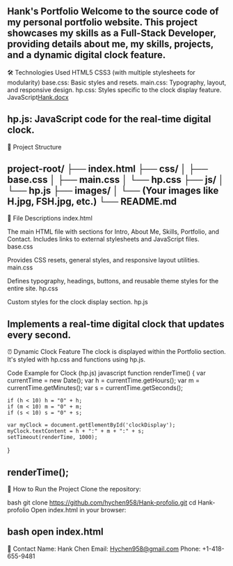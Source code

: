 Hank's Portfolio
Welcome to the source code of my personal portfolio website. 
This project showcases my skills as a Full-Stack Developer, 
providing details about me, my skills, projects, 
and a dynamic digital clock feature.
--------------------------------------------------------------------------------------------------------------------------------------------------------------------------------------------------
🛠️ Technologies Used
HTML5
CSS3 (with multiple stylesheets for modularity)
base.css: Basic styles and resets.
main.css: Typography, layout, and responsive design.
hp.css: Styles specific to the clock display feature.
JavaScript[Hank.docx](https://github.com/user-attachments/files/18187634/Hank.docx)

hp.js: JavaScript code for the real-time digital clock.
--------------------------------------------------------------------------------------------------------------------------------------------------------------------------------------------------
📂 Project Structure

project-root/
├── index.html
├── css/
│   ├── base.css
│   ├── main.css
│   └── hp.css
├── js/
│   └── hp.js
├── images/
│   └── (Your images like H.jpg, FSH.jpg, etc.)
└── README.md
--------------------------------------------------------------------------------------------------------------------------------------------------------------------------------------------------
📝 File Descriptions
index.html

The main HTML file with sections for Intro, About Me, Skills, Portfolio, and Contact.
Includes links to external stylesheets and JavaScript files.
base.css

Provides CSS resets, general styles, and responsive layout utilities.
main.css

Defines typography, headings, buttons, and reusable theme styles for the entire site.
hp.css

Custom styles for the clock display section.
hp.js

Implements a real-time digital clock that updates every second.
--------------------------------------------------------------------------------------------------------------------------------------------------------------------------------------------------
⏰ Dynamic Clock Feature
The clock is displayed within the Portfolio section. It's styled with hp.css and functions using hp.js.

Code Example for Clock (hp.js)
javascript
function renderTime() {
    var currentTime = new Date();
    var h = currentTime.getHours();
    var m = currentTime.getMinutes();
    var s = currentTime.getSeconds();

    if (h < 10) h = "0" + h;
    if (m < 10) m = "0" + m;
    if (s < 10) s = "0" + s;

    var myClock = document.getElementById('clockDisplay');
    myClock.textContent = h + ":" + m + ":" + s;
    setTimeout(renderTime, 1000);
}

renderTime();
--------------------------------------------------------------------------------------------------------------------------------------------------------------------------------------------------
🚀 How to Run the Project
Clone the repository:

bash
git clone https://github.com/hychen958/Hank-profolio.git
cd Hank-profolio
Open index.html in your browser:

bash
open index.html
--------------------------------------------------------------------------------------------------------------------------------------------------------------------------------------------------
📧 Contact
Name: Hank Chen
Email: Hychen958@gmail.com
Phone: +1-418-655-9481
